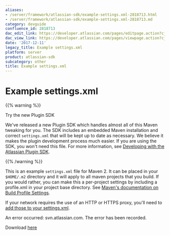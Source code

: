 ```yaml
---
aliases:
- /server/framework/atlassian-sdk/example-settings.xml-2818713.html
- /server/framework/atlassian-sdk/example-settings.xml-2818713.md
category: devguide
confluence_id: 2818713
dac_edit_link: https://developer.atlassian.com/pages/editpage.action?cjm=wozere&pageId=2818713
dac_view_link: https://developer.atlassian.com/pages/viewpage.action?cjm=wozere&pageId=2818713
date: '2017-12-11'
legacy_title: Example settings.xml
platform: server
product: atlassian-sdk
subcategory: other
title: Example settings.xml
---
```

# Example settings.xml

{{% warning %}}

Try the new Plugin SDK

We've released a new Plugin SDK which handles almost all of this Maven tweaking for you. The SDK includes an embedded Maven installation and correct `settings.xml` that will be kept up to date as necessary. We believe it makes the plugin development process much easier. If you are using the SDK, you won't need this file. For more information, see [Developing with the Atlassian Plugin SDK](/server/framework/atlassian-sdk/developing-with-the-atlassian-plugin-sdk).

{{% /warning %}}

This is an example `settings.xml` file for Maven 2. It can be placed in your `$HOME/.m2` directory and it will apply to all maven projects that you build. If you would rather, you can make this a per-project settings by including a profile.xml in your project base directory. See <a href="http://maven.apache.org/guides/introduction/introduction-to-profiles.html" class="external-link">Maven's documentation on Build Profile Settings</a>.

If your network requires the use of an HTTP or HTTPS proxy, you'll need to <a href="http://maven.apache.org/guides/mini/guide-proxies.html" class="external-link">add those to your settings.xml</a>.

An error occurred: svn.atlassian.com. The error has been recorded.

Download <a href="https://svn.atlassian.com/svn/public/atlassian/maven2settings/settings.xml.devnet" class="external-link">here</a>










































































































































